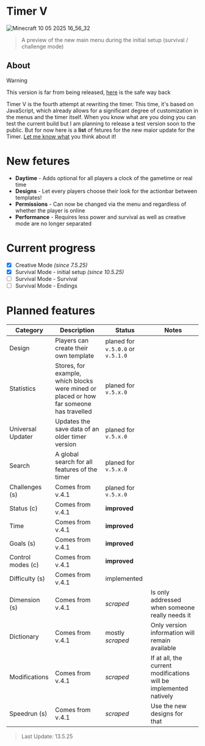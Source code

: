 # Timer V
![Minecraft 10 05 2025 16_56_32](https://github.com/user-attachments/assets/49dd6ae8-c723-4eed-9c06-c4d313ed1ec9)

> A preview of the new main menu during the initial setup (survival / challenge mode)

## About
> [!WARNING]
>  This version is far from being released, [here](https://github.com/TheFelixLive/Timer-Ultimate/tree/main) is the safe way back

Timer V is the fourth attempt at rewriting the timer. This time, it's based on JavaScript, which already allows for a significant degree of customization in the menus and the timer itself.
When you know what are you doing you can test the current build but I am planning to release a test version soon to the public.
But for now here is a **list** of fetures for the new maior update for the Timer. [Let me know what](https://github.com/TheFelixLive/Timer-Ultimate/issues/new?template=feature_request.md) you think about it!

# New fetures
- **Daytime** - Adds optional for all players a clock of the gametime or real time
- **Designs** - Let every players choose their look for the actionbar between templates!
- **Permissions** - Can now be changed via the menu and regardless of whether the player is online
- **Performance** - Requires less power and survival as well as creative mode are no longer separated

# Current progress

- [X] Creative Mode _(since 7.5.25)_
- [X] Survival Mode - initial setup _(since 10.5.25)_
- [ ] Survival Mode - Survival
- [ ] Survival Mode - Endings

# Planned features
| Category | Description | Status | Notes |
|--------|--------|--------|--------|
| Design | Players can create their own template | planed for `v.5.0.0` or `v.5.1.0` | |
| Statistics | Stores, for example, which blocks were mined or placed or how far someone has travelled | planed for `v.5.x.0` | |
| Universal Updater | Updates the save data of an older timer version | planed for `v.5.x.0` | |
| Search | A global search for all features of the timer | planed for `v.5.x.0` | |
| Challenges (s) | Comes from v.4.1 | planed for `v.5.x.0` | |
| Status (c) | Comes from v.4.1 | **improved** | |
| Time | Comes from v.4.1 | **improved** | |
| Goals (s) | Comes from v.4.1 | **improved** | |
| Control modes (c) | Comes from v.4.1 | **improved** | |
| Difficulty (s) | Comes from v.4.1 | implemented | |
| Dimension (s) | Comes from v.4.1 | _scraped_ | Is only addressed when someone really needs it |
| Dictionary | Comes from v.4.1 | mostly _scraped_ | Only version information will remain available |
| Modifications | Comes from v.4.1 | _scraped_ | If at all, the current modifications will be implemented natively |
| Speedrun (s) | Comes from v.4.1 | _scraped_ | Use the new designs for that  |

> Last Update: 13.5.25

